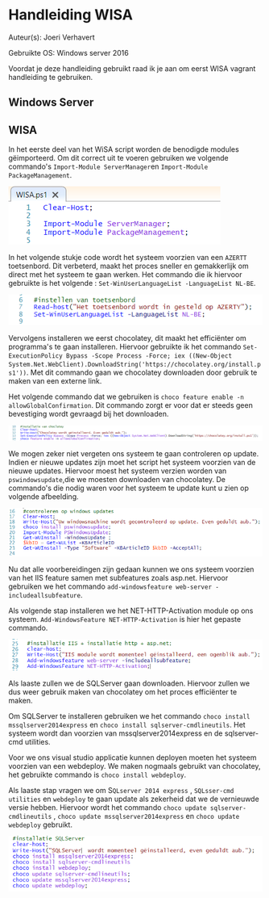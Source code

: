 # Handleiding WISA

Auteur(s): Joeri Verhavert

Gebruikte OS: Windows server 2016

Voordat je deze handleiding gebruikt raad ik je aan om eerst WISA vagrant handleiding te gebruiken.

## Windows Server 

## WISA

In het eerste deel van het WiSA script worden de benodigde modules gëimporteerd. Om dit correct uit te voeren gebruiken we volgende commando's `Import-Module ServerManager`en `Import-Module PackageManagement`.

![Import code Afbeelding](img/importwisa.PNG)

In het volgende stukje code wordt het systeem voorzien van een `AZERTT` toetsenbord. Dit verbeterd, maakt het proces sneller en gemakkerlijk om direct met het systeem te gaan werken. Het commando die ik hiervoor gebruikte is het volgende : `Set-WinUserLanguageList -LanguageList NL-BE`.

![Toetsenbord code Afbeelding](img/toetsenbordwisa.PNG)

Vervolgens installeren we eerst chocolatey, dit maakt het efficiënter om programma's te gaan installeren. Hiervoor gebruikte ik het commando `Set-ExecutionPolicy Bypass -Scope Process -Force; iex ((New-Object System.Net.WebClient).DownloadString('https://chocolatey.org/install.ps1'))`.
Met dit commando gaan we chocolatey downloaden door gebruik te maken van een externe link.

Het volgende commando dat we gebruiken is `choco feature enable -n allowGlobalConfirmation`. Dit commando zorgt er voor dat er steeds geen bevestiging wordt gevraagd bij het downloaden.

![Chocolatey code Afbeelding](img/chocolateywisa.PNG)

We mogen zeker niet vergeten ons systeem te gaan controleren op update. Indien er nieuwe updates zijn moet het script het systeem voorzien van de nieuwe updates. Hiervoor moest het systeem verzien worden van `pswindowsupdate`,die we moesten downloaden van chocolatey. De commando's die nodig waren voor het systeem te update kunt u zien op volgende afbeelding.

![Update code Afbeelding](img/updatewisa.PNG)

Nu dat alle voorbereidingen zijn gedaan kunnen we ons systeem voorzien van het IIS feature samen met subfeatures zoals asp.net. Hiervoor gebruiken we het commando `add-windowsfeature web-server -includeallsubfeature`.

Als volgende stap installeren we het NET-HTTP-Activation module op ons systeem. `Add-WindowsFeature NET-HTTP-Activation` is hier het gepaste commando.

![IIS + HTTP + ASP.NET code Afbeelding](img/iiswisa.PNG)

Als laaste zullen we de SQLServer gaan downloaden. Hiervoor zullen we dus weer gebruik maken van chocolatey om het proces efficiënter te maken.

Om SQLServer te installeren gebruiken we het commando `choco install mssqlserver2014express` en `choco install sqlserver-cmdlineutils`. Het systeem wordt dan voorzien van mssqlserver2014express en de sqlserver-cmd utilities.

Voor we ons visual studio applicatie kunnen deployen moeten het systeem voorzien van een webdeploy. We maken nogmaals gebruikt van chocolatey, het gebruikte commando is `choco install webdeploy`.

Als laaste stap vragen we om S`QLserver 2014 express` , `SQLsser-cmd utilities` en `webdeploy` te gaan update als zekerheid dat we de vernieuwde versie hebben. Hiervoor wordt het commando `choco update sqlserver-cmdlineutils` , `choco update mssqlserver2014express` en `choco update webdeploy` gebruikt.

![SQLServer code Afbeelding](img/SQLserverWisa.PNG)


